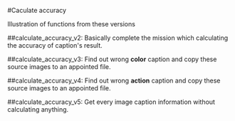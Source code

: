 #Caculate accuracy

  Illustration of functions from these versions
  
  ##calculate_accuracy_v2:
    Basically complete the mission which calculating the accuracy of caption's result.
    
  ##calculate_accuracy_v3:
    Find out wrong **color** caption and copy these source images to an appointed file.
   
  ##calculate_accuracy_v4:
    Find out wrong **action** caption and copy these source images to an appointed file.
    
  ##calculate_accuracy_v5:
    Get every image caption information without calculating anything.
